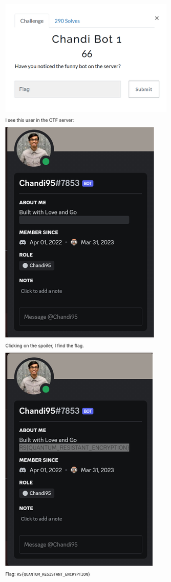 ![](2023-04-03-11-24-51.png)

I see this user in the CTF server:

![](2023-04-03-11-29-22.png)

Clicking on the spoiler, I find the flag.

![](2023-04-03-11-29-50.png)

Flag: `RS{QUANTUM_RESISTANT_ENCRYPTION}`
